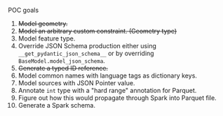 POC goals

1) ~~Model geometry.~~
2) ~~Model an arbitrary custom constraint. (Geometry type)~~
3) Model feature type.
4) Override JSON Schema production either using `__get_pydantic_json_schema__` or by overriding `BaseModel.model_json_schema`.
5) ~~Generate a typed ID reference.~~
6) Model common names with language tags as dictionary keys.
7) Model sources with JSON Pointer value.
8) Annotate `int` type with a "hard range" annotation for Parquet.
9) Figure out how this would propagate through Spark into Parquet file.
10) Generate a Spark schema.
